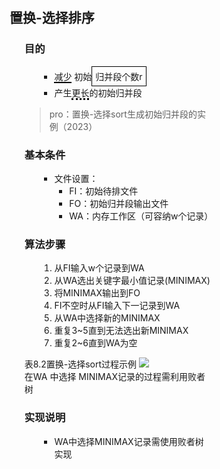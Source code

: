 <div style="float: left; width: 64%; padding: 1%;">

## 置换-选择排序

<ul>

### 目的

<ul>

- <span style="border-bottom: 2px solid black;">减少</span> 初始<span style="border: 1px solid black; padding: 5px; display: inline-block;">归并段个数r</span>
- 产生<span style="border-bottom: 3px dotted black;">更长</span>的初始归并段

</ul>

> pro：置换-选择sort生成初始归并段的实例（2023）  

### 基本条件

<ul>

- 文件设置：
  - FI：初始待排文件
  - FO：初始归并段输出文件
  - WA：内存工作区（可容纳w个记录）

</ul>

### 算法步骤

<ul>

1. 从FI输入w个记录到WA
2. 从WA选出关键字最小值记录(MINIMAX)
3. 将MINIMAX输出到FO
4. FI不空时从FI输入下一记录到WA
5. 从WA中选择新的MINIMAX
6. 重复3~5直到无法选出新MINIMAX
7. 重复2~6直到WA为空

</ul>

表8.2置换-选择sort过程示例
![](https://cdn-mineru.openxlab.org.cn/model-mineru/prod/06a91576d394233195d293599a1105b769edc8b13f4d56330f10343b1c301dd4.jpg)  
在WA 中选择 MINIMAX记录的过程需利用败者树
### 实现说明

<ul>

- WA中选择MINIMAX记录需使用败者树实现

</ul>

</ul>

</div>
<div style="float: right; width: 26%; padding: 1%;">

</div>
<div style="clear: both;"></div>
